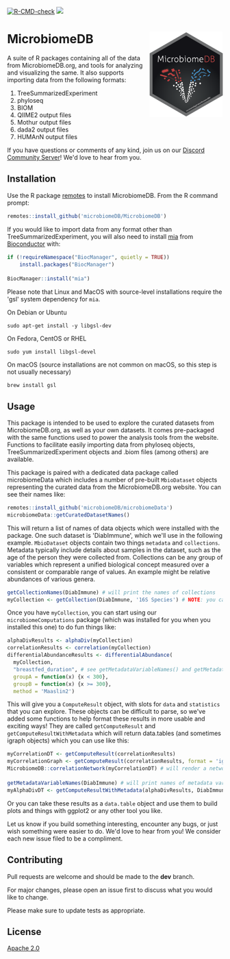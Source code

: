 <!-- badges: start -->
  [![R-CMD-check](https://github.com/microbiomeDB/MicrobiomeDB/actions/workflows/R-CMD-check.yaml/badge.svg)](https://github.com/microbiomeDB/MicrobiomeDB/actions/workflows/R-CMD-check.yaml)
  [![](https://dcbadge.limes.pink/api/server/DEjNbxgq?style=flat)](https://discord.gg/DEjNbxgq)
  <!-- badges: end -->

# MicrobiomeDB <a href="https://microbiomedb.github.io/MicrobiomeDB/"><img src="man/figures/MicrobiomeDB_hex.png" align="right" height="200" style="float:right; height:200px;"/></a>

A suite of R packages containing all of the data from MicrobiomeDB.org, and tools for analyzing and visualizing the same. It also supports
importing data from the following formats:

1. TreeSummarizedExperiment
2. phyloseq
3. BIOM
4. QIIME2 output files
5. Mothur output files
6. dada2 output files
7. HUMAnN output files

If you have questions or comments of any kind, join us on our [Discord Community Server](https://discord.gg/DEjNbxgq)! We'd love to hear from you.

## Installation

Use the R package [remotes](https://cran.r-project.org/web/packages/remotes/index.html) to install MicrobiomeDB. From the R command prompt:

```R
remotes::install_github('microbiomeDB/MicrobiomeDB')
```

If you would like to import data from any format other than TreeSummarizedExperiment, you will also need to install [mia](https://bioconductor.org/packages/mia) 
from [Bioconductor](https://bioconductor.org) with:

```R
if (!requireNamespace("BiocManager", quietly = TRUE))
    install.packages("BiocManager")

BiocManager::install("mia")
```

Please note that Linux and MacOS with source-level installations require the 'gsl' system dependency for `mia`. 

On Debian or Ubuntu

```
sudo apt-get install -y libgsl-dev
```

On Fedora, CentOS or RHEL

```
sudo yum install libgsl-devel
```

On macOS (source installations are not common on macOS, so this step is not usually necessary)

```
brew install gsl
```

## Usage
This package is intended to be used to explore the curated datasets from MicrobiomeDB.org, as well as your own datasets. It comes pre-packaged with the same functions used to power the analysis tools from the website. Functions to facilitate easily importing data from phyloseq objects, TreeSummarizedExperiment objects and .biom files (among others) are available.

This package is paired with a dedicated data package called microbiomeData which includes a number of pre-built `MbioDataset` objects representing the curated data from the MicrobiomeDB.org website. You can see their names like:

```R
remotes::install_github('microbiomeDB/microbiomeData')
microbiomeData::getCuratedDatasetNames()
```
This will return a list of names of data objects which were installed with the package. One such dataset is 'DiabImmune', which we'll use in the following example. `MbioDataset` objects contain two things `metadata` and `collections`. Metadata typically include details about samples in the dataset, such as the age of the person they were collected from. Collections can be any group of variables which represent a unified biological concept measured over a consistent or comparable range of values. An example might be relative abundances of various genera. 

```R
getCollectionNames(DiabImmune) # will print the names of collections
myCollection <- getCollection(DiabImmune, '16S Species') # NOTE: you can also use the `format` argument here to get these as phyloseq objects
```

Once you have `myCollection`, you can start using our `microbiomeComputations` package (which was installed for you when you installed this one) to do fun things like:

```R
alphaDivResults <- alphaDiv(myCollection)
correlationResults <- correlation(myCollection)
differentialAbundanceResults <- differentialAbundance(
  myCollection, 
  "breastfed_duration", # see getMetadataVariableNames() and getMetadataVariableSummary()
  groupA = function(x) {x < 300},
  groupB = function(x) {x >= 300},
  method = 'Maaslin2')  
```

This will give you a `ComputeResult` object, with slots for `data` and `statistics` that you can explore. These objects can be difficult to parse, so we've added some functions to help format these results in more usable and exciting ways! They are called `getComputeResult` and `getComputeResultWithMetadata` which will return data.tables (and sometimes igraph objects) which you can use like this:

```R
myCorrelationDT <- getComputeResult(correlationResults)
myCorrelationGraph <- getComputeResult(correlationResults, format = 'igraph')
MicrobiomeDB::correlationNetwork(myCorrelationDT) # will render a network visualization of the results using widgets from our own `corGraph` project

getMetadataVariableNames(DiabImmune) # will print names of metadata variables you can ask for
myAlphaDivDT <- getComputeResultWithMetadata(alphaDivResults, DiabImmune, 'host_body_site')
```

Or you can take these results as a `data.table` object and use them to build plots and things with ggplot2 or any other tool you like. 

Let us know if you build something interesting, encounter any bugs, or just wish something were easier to do. We'd love to hear from you! We consider each new issue filed to be a compliment.

## Contributing
Pull requests are welcome and should be made to the **dev** branch. 

For major changes, please open an issue first to discuss what you would like to change.

Please make sure to update tests as appropriate.

## License
[Apache 2.0](https://www.apache.org/licenses/LICENSE-2.0.txt)
